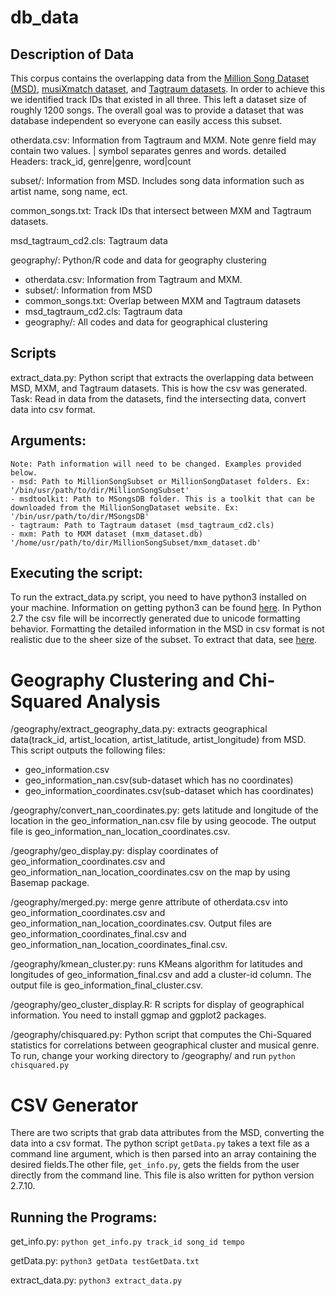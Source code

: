 # db_data

## Description of Data

This corpus contains the overlapping data from the [Million Song Dataset (MSD)](http://labrosa.ee.columbia.edu/millionsong/), [musiXmatch dataset](http://labrosa.ee.columbia.edu/millionsong/musixmatch), and [Tagtraum datasets](http://www.tagtraum.com/msd_genre_datasets.html). In order to achieve this we identified track IDs that existed in all three. This left a dataset size of roughly 1200 songs. The overall goal was to provide a dataset that was database independent so everyone can easily access this subset. 

otherdata.csv: Information from Tagtraum and MXM. Note genre field may contain two values. | symbol separates genres and words. detailed Headers: track_id, genre|genre, word|count

subset/: Information from MSD. Includes song data information such as artist name, song name, ect.  

common_songs.txt: Track IDs that intersect between MXM and Tagtraum datasets. 

msd_tagtraum_cd2.cls: Tagtraum data

geography/: Python/R code and data for geography clustering

- otherdata.csv: Information from Tagtraum and MXM.
- subset/: Information from MSD
- common_songs.txt: Overlap between MXM and Tagtraum datasets
- msd_tagtraum_cd2.cls: Tagtraum data
- geography/: All codes and data for geographical clustering 

## Scripts

extract_data.py: Python script that extracts the overlapping data between MSD, MXM, and Tagtraum datasets. This is how the csv was generated. Task: Read in data from the datasets, find the intersecting data, convert data into csv format.

## Arguments:
	Note: Path information will need to be changed. Examples provided below. 
	- msd: Path to MillionSongSubset or MillionSongDataset folders. Ex: '/bin/usr/path/to/dir/MillionSongSubset'
	- msdtoolkit: Path to MSongsDB folder. This is a toolkit that can be downloaded from the MillionSongDataset website. Ex: '/bin/usr/path/to/dir/MSongsDB' 
	- tagtraum: Path to Tagtraum dataset (msd_tagtraum_cd2.cls)
	- mxm: Path to MXM dataset (mxm_dataset.db) '/home/usr/path/to/dir/MillionSongSubset/mxm_dataset.db'

## Executing the script:
To run the extract_data.py script, you need to have python3 installed on your machine. Information on getting python3 can be found [here](https://www.python.org/downloads/). In Python 2.7 the csv file will be incorrectly generated due to unicode formatting behavior. Formatting the detailed information in the MSD in csv format is not realistic due to the sheer size of the subset. To extract that data, see [here](http://labrosa.ee.columbia.edu/millionsong/pages/basic-getters-functions).

# Geography Clustering and Chi-Squared Analysis
/geography/extract_geography_data.py: extracts geographical data(track_id, artist_location, artist_latitude, artist_longitude) from MSD. This script outputs the following files:
- geo_information.csv
- geo_information_nan.csv(sub-dataset which has no coordinates)
- geo_information_coordinates.csv(sub-dataset which has coordinates)

/geography/convert_nan_coordinates.py: gets latitude and longitude of the location in the geo_information_nan.csv file by using geocode. The output file is geo_information_nan_location_coordinates.csv.

/geography/geo_display.py: display coordinates of geo_information_coordinates.csv and geo_information_nan_location_coordinates.csv on the map by using Basemap package.

/geography/merged.py: merge genre attribute of otherdata.csv into geo_information_coordinates.csv and geo_information_nan_location_coordinates.csv. Output files are geo_information_coordinates_final.csv and geo_information_nan_location_coordinates_final.csv.

/geography/kmean_cluster.py: runs KMeans algorithm for latitudes and longitudes of geo_information_final.csv and add a cluster-id column. The output file is geo_information_final_cluster.csv.

/geography/geo_cluster_display.R: R scripts for display of geographical information. You need to install ggmap and ggplot2 packages.

/geography/chisquared.py: Python script that computes the Chi-Squared statistics for correlations between geographical cluster and musical genre. To run, change your working directory to /geography/ and run `python chisquared.py`

# CSV Generator
There are two scripts that grab data attributes from the MSD, converting the data into a csv format. The python script `getData.py` takes a text file as a command line argument, which is then parsed into an array containing the desired fields.The other file, `get_info.py`, gets the fields from the user directly from the command line. This file is also written for python version 2.7.10. 

## Running the Programs:

get_info.py: `python get_info.py track_id song_id tempo`

getData.py: `python3 getData testGetData.txt`
        
extract_data.py: `python3 extract_data.py`